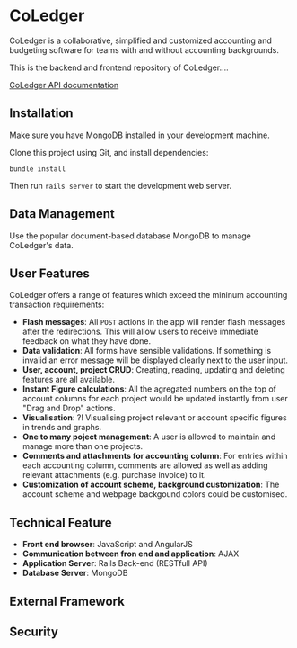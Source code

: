 CoLedger
=====================

CoLedger is a collaborative, simplified and customized accounting and budgeting software for teams with and without accounting backgrounds.

This is the backend and frontend repository of CoLedger....

[CoLedger API documentation](http://docs.coledger.apiary.io)

## Installation

Make sure you have MongoDB installed in your development machine.

Clone this project using Git, and install dependencies:

```
bundle install
```

Then run `rails server` to start the development web server.

## Data Management
Use the popular document-based database MongoDB to manage CoLedger's data.

## User Features

CoLedger offers a range of features which exceed the mininum accounting transaction requirements:

* **Flash messages**: All `POST` actions in the app will render flash messages after the redirections. This will allow users to receive immediate feedback on what they have done.
* **Data validation**: All forms have sensible validations. If something is invalid an error message will be displayed clearly next to the user input.
* **User, account, project CRUD**: Creating, reading, updating and deleting features are all available.
* **Instant Figure calculations**: All the agregated numbers on the top of account columns for each project would be updated instantly from user "Drag and Drop" actions.
* **Visualisation**: ?! Visualising project relevant or account specific figures in trends and graphs.
* **One to many poject management**: A user is allowed to maintain and manage more than one projects.  
* **Comments and attachments for accounting column**: For entries within each accounting column, comments are allowed as well as adding relevant attachments (e.g. purchase invoice) to it.
* **Customization of account scheme, background customization**: The account scheme and webpage backgound colors could be customised.

## Technical Feature
* **Front end browser**: JavaScript and AngularJS
* **Communication between fron end and application**: AJAX
* **Application Server**: Rails Back-end (RESTfull API)
* **Database Server**: MongoDB

## External Framework

## Security
